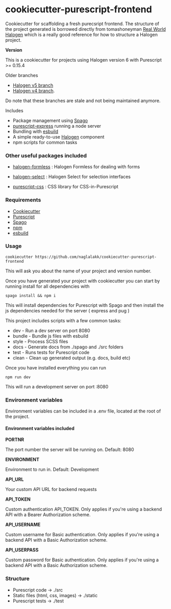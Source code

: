 cookiecutter-purescript-frontend
================================

Cookiecutter for scaffolding a fresh purecsript frontend. The structure of the project generated is borrowed directly from tomashoneyman [Real World Halogen](https://github.com/thomashoneyman/purescript-halogen-realworld) which is a really good reference for how to structure a Halogen project. 

**Version**

This is a cookiecutter for projects using Halogen version 6 with Purescript >= 0.15.4

Older branches

* [Halogen v5 branch](https://github.com/naglalakk/cookiecutter-purescript-frontend/tree/v5)
* [Halogen v4 branch](https://github.com/naglalakk/cookiecutter-purescript-frontend/tree/v4). 

Do note that these branches are stale and not being maintained anymore.

Includes

* Package management using [Spago](https://github.com/spacchetti/spago)
* [purescript-express](https://github.com/nkly/purescript-express) running a node server
* Bundling with [esbuild](https://esbuild.github.io/)
* A simple ready-to-use [Halogen](https://github.com/slamdata/purescript-halogen) component
* npm scripts for common tasks

### Other useful packages included

* [halogen-formless](https://github.com/thomashoneyman/purescript-halogen-formless)
  : Halogen Formless for dealing with forms

* [halogen-select](https://github.com/citizennet/purescript-halogen-select)
  : Halogen Select for selection interfaces

* [purescript-css](https://github.com/slamdata/purescript-css)
  : CSS library for CSS-in-Purescript


### Requirements

* [Cookiecutter](https://github.com/audreyr/cookiecutter)
* [Purescript](https://github.com/purescript/purescript)
* [Spago](https://github.com/spacchetti/spago)
* [npm](https://www.npmjs.com/)
* [esbuild](https://esbuild.github.io/)

### Usage

    cookiecutter https://github.com/naglalakk/cookiecutter-purescript-frontend

This will ask you about the name of your project and version number.

Once you have generated your project with cookiecutter you can start by running install for all dependencies with

    spago install && npm i

This will install dependencies for Purescript with Spago and then install the js dependencies needed for the server ( express and pug )

This project includes scripts with a few common tasks:

* dev     - Run a dev server on port 8080
* bundle  - Bundle js files with esbuild
* style   - Process SCSS files
* docs    - Generate docs from ./spago and ./src folders
* test    - Runs tests for Purescript code
* clean   - Clean up generated output (e.g. docs, build etc)

Once you have installed everything you can run

    npm run dev

This will run a development server on port :8080

### Environment variables

Environment variables can be included in a .env file, located
at the root of the project.

#### Environment variables included

**PORTNR**

The port number the server will be running on.  Default: 8080

**ENVIRONMENT**

Environment to run in. Default: Development

**API_URL**

Your custom API URL for backend requests

**API_TOKEN**

Custom authentication API_TOKEN. Only applies if you're using a backend API with a Bearer Authorization scheme.

**API_USERNAME**

Custom username for Basic authentication. Only applies if you're using a backend API with a Basic Authorization scheme.

**API_USERPASS**

Custom password for Basic authentication. Only applies if you're using a backend API with a Basic Authorization scheme.

### Structure

* Purescript code                  -> ./src
* Static files (html, css, images) -> ./static
* Purescript tests                 -> ./test

